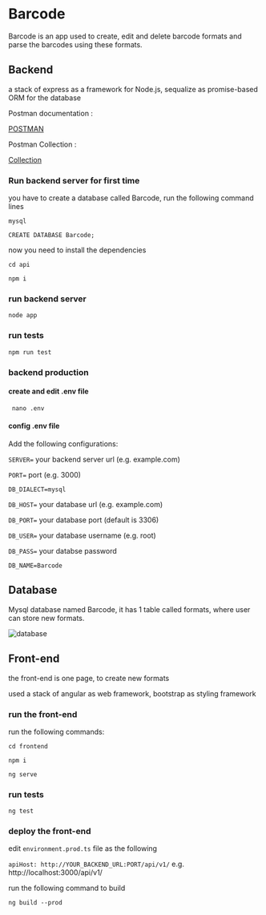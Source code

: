 # Barcode

Barcode is an app used to create, edit and delete barcode formats and parse the barcodes using these formats.

## Backend

a stack of express as a framework for Node.js, sequalize as promise-based ORM for the database

Postman documentation :

[POSTMAN](https://documenter.getpostman.com/view/2667398/S1ETRGcm)

Postman Collection : 

[Collection](https://drive.google.com/file/d/1tJ6ZgQ2XA-N4ZnQxOaUHYFkOGDM7eGB0/view?usp=drive_web)


### Run backend server for first time

you have to create a database called Barcode, 
run the following command lines

` mysql `

` CREATE DATABASE Barcode; `

now you need to install the dependencies

` cd api `

` npm i `

### run backend server

` node app `

### run tests

` npm run test `

### backend production


#### create and edit .env file

` nano .env`

#### config .env file

Add the following configurations:

`SERVER=` your backend server url (e.g. example.com)

`PORT=` port (e.g. 3000)

`DB_DIALECT=mysql`

`DB_HOST=` your database url (e.g. example.com)

`DB_PORT=` your database port (default is 3306)

`DB_USER=` your database username (e.g. root)

`DB_PASS=` your databse password

`DB_NAME=Barcode`


## Database

Mysql database named Barcode, it has 1 table called formats, where user can store new formats.

![database](https://i.imgur.com/OnS2TXx.png)

## Front-end

the front-end is one page, to create new formats

used a stack of angular as web framework, bootstrap as styling framework

### run the front-end

run the following commands: 

` cd frontend `

` npm i `

` ng serve `


### run tests

` ng test `

### deploy the front-end

edit `environment.prod.ts` file as the following

`apiHost: http://YOUR_BACKEND_URL:PORT/api/v1/` e.g. http://localhost:3000/api/v1/

run the following command to build

` ng build --prod `
